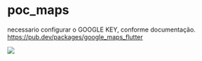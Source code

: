 # poc_maps

necessario configurar o GOOGLE KEY, conforme documentação.
https://pub.dev/packages/google_maps_flutter

![](gifMaps.gif)
